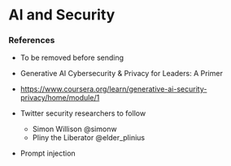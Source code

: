 # AI and Security

### References

* To be removed before sending

* Generative AI Cybersecurity & Privacy for Leaders: A Primer
* https://www.coursera.org/learn/generative-ai-security-privacy/home/module/1

* Twitter security researchers to follow
  * Simon Willison @simonw
  * Pliny the Liberator @elder_plinius

* Prompt injection